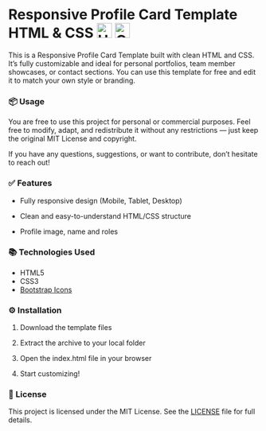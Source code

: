 # Responsive Profile Card Template HTML & CSS <img src="https://upload.wikimedia.org/wikipedia/commons/thumb/6/61/HTML5_logo_and_wordmark.svg/225px-HTML5_logo_and_wordmark.svg.png" alt="HTML Logo" width="30" /> <img src="https://upload.wikimedia.org/wikipedia/commons/thumb/6/62/CSS3_logo.svg/512px-CSS3_logo.svg.png" alt="CSS3 Logo" width="30" />
This is a Responsive Profile Card Template built with clean HTML and CSS. It’s fully customizable and ideal for personal portfolios, team member showcases, or contact sections. You can use this template for free and edit it to match your own style or branding.

### 📦 Usage
You are free to use this project for personal or commercial purposes.
Feel free to modify, adapt, and redistribute it without any restrictions — just keep the original MIT License and copyright.

If you have any questions, suggestions, or want to contribute, don’t hesitate to reach out!

### ✅ Features
- Fully responsive design (Mobile, Tablet, Desktop)

- Clean and easy-to-understand HTML/CSS structure

- Profile image, name and roles

### 📚 Technologies Used
- HTML5
- CSS3
- [Bootstrap Icons](https://icons.getbootstrap.com/)

### ⚙️ Installation
1. Download the template files

2. Extract the archive to your local folder

3. Open the index.html file in your browser

4. Start customizing!

### 📜 License
This project is licensed under the MIT License.
See the [LICENSE](LICENSE) file for full details.
